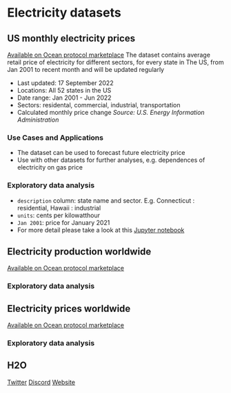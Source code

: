 # Electricity datasets

## US monthly electricity prices
[Available on Ocean protocol marketplace]()
The dataset contains average retail price of electricity for different sectors, for every state in The US, from Jan 2001 to recent month and will be updated regularly

- Last updated: 17 September 2022
- Locations: All 52 states in the US
- Date range: Jan 2001 - Jun 2022
- Sectors: residental, commercial, industrial, transportation
- Calculated monthly price change
*Source: U.S. Energy Information Administration*

### Use Cases and Applications
- The dataset can be used to forecast future electricity price 
- Use with other datasets for further analyses, e.g. dependences of electricity on gas price


### Exploratory data analysis
- `description` column: state name and sector. E.g. Connecticut : residential, Hawaii : industrial
- `units`: cents per kilowatthour
- `Jan 2001`: price for January 2021
- For more detail please take a look at this [Jupyter notebook](https://github.com/trangnv/electricity-prices/blob/main/EDA.ipynb)

## Electricity production worldwide
[Available on Ocean protocol marketplace]()

### Exploratory data analysis

## Electricity prices worldwide
[Available on Ocean protocol marketplace]()

### Exploratory data analysis

## H2O
[Twitter](https://twitter.com/H2O_data)
[Discord](https://discord.gg/Zv858WXh)
[Website](https://www.h2odata.xyz/)
